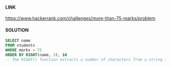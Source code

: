 #### LINK

https://www.hackerrank.com/challenges/more-than-75-marks/problem

#### SOLUTION

```sql
SELECT name
FROM students
WHERE marks > 75
ORDER BY RIGHT(name, 3), id
-- The RIGHT() function extracts a number of characters from a string (starting from right).
```